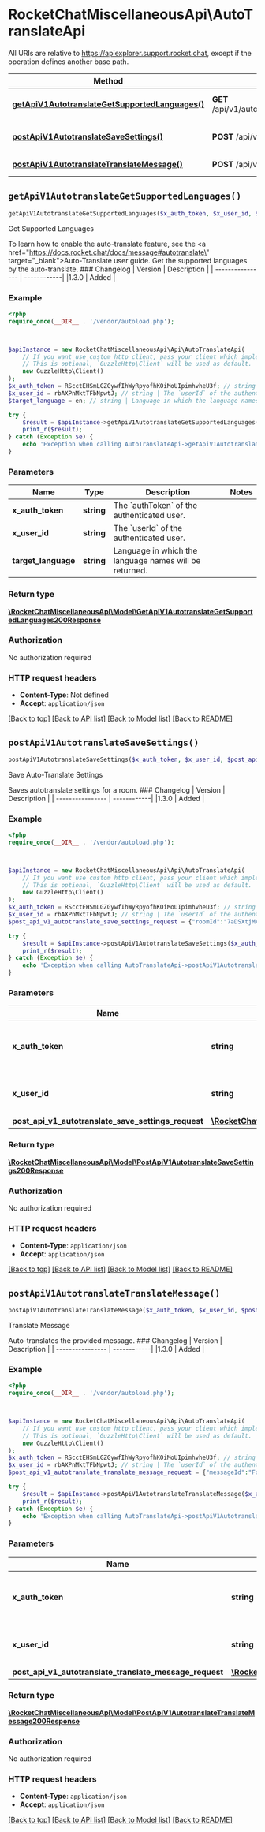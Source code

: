 # RocketChatMiscellaneousApi\AutoTranslateApi

All URIs are relative to https://apiexplorer.support.rocket.chat, except if the operation defines another base path.

| Method | HTTP request | Description |
| ------------- | ------------- | ------------- |
| [**getApiV1AutotranslateGetSupportedLanguages()**](AutoTranslateApi.md#getApiV1AutotranslateGetSupportedLanguages) | **GET** /api/v1/autotranslate.getSupportedLanguages | Get Supported Languages |
| [**postApiV1AutotranslateSaveSettings()**](AutoTranslateApi.md#postApiV1AutotranslateSaveSettings) | **POST** /api/v1/autotranslate.saveSettings | Save Auto-Translate  Settings |
| [**postApiV1AutotranslateTranslateMessage()**](AutoTranslateApi.md#postApiV1AutotranslateTranslateMessage) | **POST** /api/v1/autotranslate.translateMessage | Translate Message |


## `getApiV1AutotranslateGetSupportedLanguages()`

```php
getApiV1AutotranslateGetSupportedLanguages($x_auth_token, $x_user_id, $target_language): \RocketChatMiscellaneousApi\Model\GetApiV1AutotranslateGetSupportedLanguages200Response
```

Get Supported Languages

To learn how to enable the auto-translate feature, see the <a href=\"https://docs.rocket.chat/docs/message#autotranslate\" target=\"_blank\">Auto-Translate</a> user guide.  Get the supported languages by the auto-translate. ### Changelog | Version      | Description | | ---------------- | ------------| |1.3.0          | Added       |

### Example

```php
<?php
require_once(__DIR__ . '/vendor/autoload.php');



$apiInstance = new RocketChatMiscellaneousApi\Api\AutoTranslateApi(
    // If you want use custom http client, pass your client which implements `GuzzleHttp\ClientInterface`.
    // This is optional, `GuzzleHttp\Client` will be used as default.
    new GuzzleHttp\Client()
);
$x_auth_token = RScctEHSmLGZGywfIhWyRpyofhKOiMoUIpimhvheU3f; // string | The `authToken` of the authenticated user.
$x_user_id = rbAXPnMktTFbNpwtJ; // string | The `userId` of the authenticated user.
$target_language = en; // string | Language in which the language names will be returned.

try {
    $result = $apiInstance->getApiV1AutotranslateGetSupportedLanguages($x_auth_token, $x_user_id, $target_language);
    print_r($result);
} catch (Exception $e) {
    echo 'Exception when calling AutoTranslateApi->getApiV1AutotranslateGetSupportedLanguages: ', $e->getMessage(), PHP_EOL;
}
```

### Parameters

| Name | Type | Description  | Notes |
| ------------- | ------------- | ------------- | ------------- |
| **x_auth_token** | **string**| The &#x60;authToken&#x60; of the authenticated user. | |
| **x_user_id** | **string**| The &#x60;userId&#x60; of the authenticated user. | |
| **target_language** | **string**| Language in which the language names will be returned. | |

### Return type

[**\RocketChatMiscellaneousApi\Model\GetApiV1AutotranslateGetSupportedLanguages200Response**](../Model/GetApiV1AutotranslateGetSupportedLanguages200Response.md)

### Authorization

No authorization required

### HTTP request headers

- **Content-Type**: Not defined
- **Accept**: `application/json`

[[Back to top]](#) [[Back to API list]](../../README.md#endpoints)
[[Back to Model list]](../../README.md#models)
[[Back to README]](../../README.md)

## `postApiV1AutotranslateSaveSettings()`

```php
postApiV1AutotranslateSaveSettings($x_auth_token, $x_user_id, $post_api_v1_autotranslate_save_settings_request): \RocketChatMiscellaneousApi\Model\PostApiV1AutotranslateSaveSettings200Response
```

Save Auto-Translate  Settings

Saves autotranslate settings for a room. ### Changelog | Version      | Description | | ---------------- | ------------| |1.3.0          | Added       |

### Example

```php
<?php
require_once(__DIR__ . '/vendor/autoload.php');



$apiInstance = new RocketChatMiscellaneousApi\Api\AutoTranslateApi(
    // If you want use custom http client, pass your client which implements `GuzzleHttp\ClientInterface`.
    // This is optional, `GuzzleHttp\Client` will be used as default.
    new GuzzleHttp\Client()
);
$x_auth_token = RScctEHSmLGZGywfIhWyRpyofhKOiMoUIpimhvheU3f; // string | The `authToken` of the authenticated user.
$x_user_id = rbAXPnMktTFbNpwtJ; // string | The `userId` of the authenticated user.
$post_api_v1_autotranslate_save_settings_request = {"roomId":"7aDSXtjMA3KPLxLjt","field":"autoTranslate","value":true,"defaultLanguage":"en"}; // \RocketChatMiscellaneousApi\Model\PostApiV1AutotranslateSaveSettingsRequest

try {
    $result = $apiInstance->postApiV1AutotranslateSaveSettings($x_auth_token, $x_user_id, $post_api_v1_autotranslate_save_settings_request);
    print_r($result);
} catch (Exception $e) {
    echo 'Exception when calling AutoTranslateApi->postApiV1AutotranslateSaveSettings: ', $e->getMessage(), PHP_EOL;
}
```

### Parameters

| Name | Type | Description  | Notes |
| ------------- | ------------- | ------------- | ------------- |
| **x_auth_token** | **string**| The &#x60;authToken&#x60; of the authenticated user. | |
| **x_user_id** | **string**| The &#x60;userId&#x60; of the authenticated user. | |
| **post_api_v1_autotranslate_save_settings_request** | [**\RocketChatMiscellaneousApi\Model\PostApiV1AutotranslateSaveSettingsRequest**](../Model/PostApiV1AutotranslateSaveSettingsRequest.md)|  | [optional] |

### Return type

[**\RocketChatMiscellaneousApi\Model\PostApiV1AutotranslateSaveSettings200Response**](../Model/PostApiV1AutotranslateSaveSettings200Response.md)

### Authorization

No authorization required

### HTTP request headers

- **Content-Type**: `application/json`
- **Accept**: `application/json`

[[Back to top]](#) [[Back to API list]](../../README.md#endpoints)
[[Back to Model list]](../../README.md#models)
[[Back to README]](../../README.md)

## `postApiV1AutotranslateTranslateMessage()`

```php
postApiV1AutotranslateTranslateMessage($x_auth_token, $x_user_id, $post_api_v1_autotranslate_translate_message_request): \RocketChatMiscellaneousApi\Model\PostApiV1AutotranslateTranslateMessage200Response
```

Translate Message

Auto-translates the provided message. ### Changelog | Version      | Description | | ---------------- | ------------| |1.3.0          | Added       |

### Example

```php
<?php
require_once(__DIR__ . '/vendor/autoload.php');



$apiInstance = new RocketChatMiscellaneousApi\Api\AutoTranslateApi(
    // If you want use custom http client, pass your client which implements `GuzzleHttp\ClientInterface`.
    // This is optional, `GuzzleHttp\Client` will be used as default.
    new GuzzleHttp\Client()
);
$x_auth_token = RScctEHSmLGZGywfIhWyRpyofhKOiMoUIpimhvheU3f; // string | The `authToken` of the authenticated user.
$x_user_id = rbAXPnMktTFbNpwtJ; // string | The `userId` of the authenticated user.
$post_api_v1_autotranslate_translate_message_request = {"messageId":"Fq7sQNSnDEfzj8qoS","targetLanguage":"en"}; // \RocketChatMiscellaneousApi\Model\PostApiV1AutotranslateTranslateMessageRequest

try {
    $result = $apiInstance->postApiV1AutotranslateTranslateMessage($x_auth_token, $x_user_id, $post_api_v1_autotranslate_translate_message_request);
    print_r($result);
} catch (Exception $e) {
    echo 'Exception when calling AutoTranslateApi->postApiV1AutotranslateTranslateMessage: ', $e->getMessage(), PHP_EOL;
}
```

### Parameters

| Name | Type | Description  | Notes |
| ------------- | ------------- | ------------- | ------------- |
| **x_auth_token** | **string**| The &#x60;authToken&#x60; of the authenticated user. | |
| **x_user_id** | **string**| The &#x60;userId&#x60; of the authenticated user. | |
| **post_api_v1_autotranslate_translate_message_request** | [**\RocketChatMiscellaneousApi\Model\PostApiV1AutotranslateTranslateMessageRequest**](../Model/PostApiV1AutotranslateTranslateMessageRequest.md)|  | [optional] |

### Return type

[**\RocketChatMiscellaneousApi\Model\PostApiV1AutotranslateTranslateMessage200Response**](../Model/PostApiV1AutotranslateTranslateMessage200Response.md)

### Authorization

No authorization required

### HTTP request headers

- **Content-Type**: `application/json`
- **Accept**: `application/json`

[[Back to top]](#) [[Back to API list]](../../README.md#endpoints)
[[Back to Model list]](../../README.md#models)
[[Back to README]](../../README.md)
